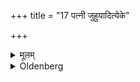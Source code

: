 +++
title = "17 पत्नी जुहुयादित्येके"

+++

<details><summary>मूलम्</summary>

पत्नी जुहुयादित्येके १७
</details>

<details><summary>Oldenberg</summary>

17. Some (teachers say) that his wife may offer these oblations, for the wife is (as it were) the house, and that fire is the domestic fire.
</details>
